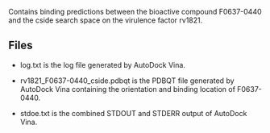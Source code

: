 Contains binding predictions between the bioactive compound F0637-0440 and the cside search space on the virulence factor rv1821.

## Files

- log.txt is the log file generated by AutoDock Vina.

- rv1821_F0637-0440_cside.pdbqt is the PDBQT file generated by AutoDock Vina containing the orientation and binding location of F0637-0440.

- stdoe.txt is the combined STDOUT and STDERR output of AutoDock Vina.

